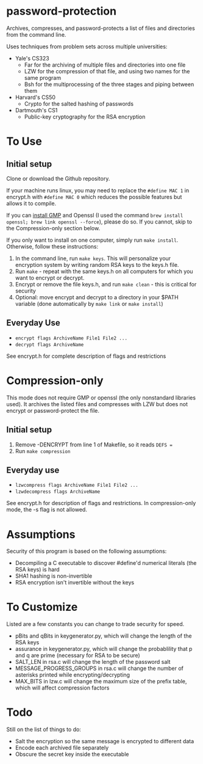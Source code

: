 # password-protection
Archives, compresses, and password-protects a list of files and directories from the command line.

Uses techniques from problem sets across multiple universities:

* Yale's CS323
    * Far for the archiving of multiple files and directories into one file
    * LZW for the compression of that file, and using two names for the same program
    * Bsh for the multiprocessing of the three stages and piping between them
* Harvard's CS50
    * Crypto for the salted hashing of passwords
* Dartmouth's CS1
    * Public-key cryptography for the RSA encryption

# To Use

## Initial setup

Clone or download the Github repository.

If your machine runs linux, you may need to replace the ```#define MAC 1``` in encrypt.h with ```#define MAC 0``` which reduces the possible features but allows it to compile.

If you can [install GMP](https://gmplib.org) and Openssl (I used the command ```brew install openssl; brew link openssl --force```), please do so. If you cannot, skip to the Compression-only section below.

If you only want to install on one computer, simply run ```make install```. Otherwise, follow these instructions:

1. In the command line, run ```make keys```. This will personalize your encryption system by writing random RSA keys to the keys.h file.
2. Run ```make``` - repeat with the same keys.h on all computers for which you want to encrypt or decrypt.
3. Encrypt or remove the file keys.h, and run ```make clean``` - this is critical for security
4. Optional: move encrypt and decrypt to a directory in your $PATH variable (done automatically by ```make link``` or ```make install```)

## Everyday Use

* ```encrypt flags ArchiveName File1 File2 ...```
* ```decrypt flags ArchiveName```

See encrypt.h for complete description of flags and restrictions

# Compression-only

This mode does not require GMP or openssl (the only nonstandard libraries used). It archives the listed files and compresses with LZW but does not encrypt or password-protect the file.

## Initial setup

1. Remove -DENCRYPT from line 1 of Makefile, so it reads ```DEFS =```
2. Run ```make compression```

## Everyday use

* ```lzwcompress flags ArchiveName File1 File2 ...```
* ```lzwdecompress flags ArchiveName```

See encrypt.h for description of flags and restrictions. In compression-only mode, the -s flag is not allowed.

# Assumptions

Security of this program is based on the following assumptions:

* Decompiling a C executable to discover #define'd numerical literals (the RSA keys) is hard
* SHA1 hashing is non-invertible
* RSA encryption isn't invertible without the keys

# To Customize

Listed are a few constants you can change to trade security for speed.

* pBits and qBits in keygenerator.py, which will change the length of the RSA keys
* assurance in keygenerator.py, which will change the probablility that p and q are prime (necessary for RSA to be secure)
* SALT_LEN in rsa.c will change the length of the password salt
* MESSAGE_PROGRESS_GROUPS in rsa.c will change the number of asterisks printed while encrypting/decrypting
* MAX_BITS in lzw.c will change the maximum size of the prefix table, which will affect compression factors

# Todo

Still on the list of things to do:

* Salt the encryption so the same message is encrypted to different data
* Encode each archived file separately
* Obscure the secret key inside the executable